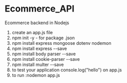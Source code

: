 # Ecommerce_API
Ecommerce backend in Nodejs
1. create an app.js file
2. npm init -y - for package .json
3. npm install express mongoose dotenv nodemon
4. npm install express --save
5. npm install body parser --save
6. npm install cookie-parser --save
7. npm install multer --save
8. to test your application console.log("hello") on app.js
9. to run :nodemon app.js
